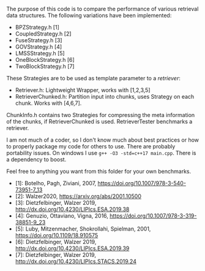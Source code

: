 The purpose of this code is to compare the performance of various retrieval data structures.
The following variations have been implemented:

* BPZStrategy.h [1]
* CoupledStrategy.h [2]
* FuseStrategy.h [3]
* GOVStrategy.h [4]
* LMSSStrategy.h [5]
* OneBlockStrategy.h [6]
* TwoBlockStrategy.h [7]

These Strategies are to be used as template parameter to a *retriever*:
* Retriever.h: Lightweight Wrapper, works with [1,2,3,5]
* RetrieverChunked.h: Partition input into chunks, uses Strategy on each chunk. Works with [4,6,7].

ChunkInfo.h contains two Strategies for compressing the meta information of the chunks, if RetrieverChunked is used. RetrieverTester benchmarks a retriever.

I am not much of a coder, so I don't know much about best practices or how to properly package my code for others to use. There are probably portability issues. On windows I use `g++ -O3 -std=c++17 main.cpp`. There is a dependency to boost.

Feel free to anything you want from this folder for your own benchmarks.

* [1]: Botelho, Pagh, Ziviani, 2007, https://doi.org/10.1007/978-3-540-73951-7_13
* [2]: Walzer2020, https://arxiv.org/abs/2001.10500
* [3]: Dietzfelbinger, Walzer 2019, http://dx.doi.org/10.4230/LIPIcs.ESA.2019.38
* [4]: Genuzio, Ottaviano, Vigna, 2016, https://doi.org/10.1007/978-3-319-38851-9_23
* [5]: Luby, Mitzenmacher, Shokrollahi, Spielman, 2001, https://doi.org/10.1109/18.910575
* [6]: Dietzfelbinger, Walzer 2019, http://dx.doi.org/10.4230/LIPIcs.ESA.2019.39
* [7]: Dietzfelbinger, Walzer 2019, http://dx.doi.org/10.4230/LIPIcs.STACS.2019.24
